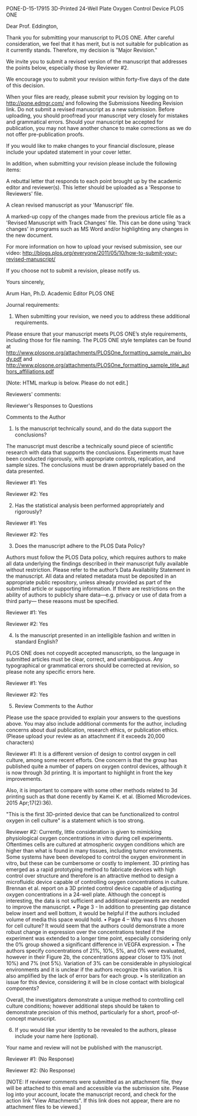 PONE-D-15-17915
3D-Printed 24-Well Plate Oxygen Control Device
PLOS ONE

Dear Prof. Eddington,

Thank you for submitting your manuscript to PLOS ONE. After careful consideration, we feel that it has merit, but is not suitable for publication as it currently stands. Therefore, my decision is "Major Revision." 

We invite you to submit a revised version of the manuscript that addresses the points below, especially those by Reviewer #2.

We encourage you to submit your revision within forty-five days of the date of this decision. 

When your files are ready, please submit your revision by logging on to http://pone.edmgr.com/ and following the Submissions Needing Revision link. Do not submit a revised manuscript as a new submission. Before uploading, you should proofread your manuscript very closely for mistakes and grammatical errors. Should your manuscript be accepted for publication, you may not have another chance to make corrections as we do not offer pre-publication proofs.

If you would like to make changes to your financial disclosure, please include your updated statement in your cover letter. 

In addition, when submitting your revision please include the following items: 


A rebuttal letter that responds to each point brought up by the academic editor and reviewer(s). This letter should be uploaded as a 'Response to Reviewers' file.

A clean revised manuscript as your 'Manuscript' file.

A marked-up copy of the changes made from the previous article file as a 'Revised Manuscript with Track Changes' file. This can be done using 'track changes' in programs such as MS Word and/or highlighting any changes in the new document.


For more information on how to upload your revised submission, see our video: http://blogs.plos.org/everyone/2011/05/10/how-to-submit-your-revised-manuscript/

If you choose not to submit a revision, please notify us. 

Yours sincerely, 

Arum Han, Ph.D.
Academic Editor
PLOS ONE

Journal requirements:

1. When submitting your revision, we need you to address these additional requirements.

Please ensure that your manuscript meets PLOS ONE’s style requirements, including those for file naming. The PLOS ONE style templates can be found at http://www.plosone.org/attachments/PLOSOne_formatting_sample_main_body.pdf and http://www.plosone.org/attachments/PLOSOne_formatting_sample_title_authors_affiliations.pdf




[Note: HTML markup is below. Please do not edit.]

Reviewers' comments:

Reviewer's Responses to Questions

Comments to the Author

1. Is the manuscript technically sound, and do the data support the conclusions?

The manuscript must describe a technically sound piece of scientific research with data that supports the conclusions. Experiments must have been conducted rigorously, with appropriate controls, replication, and sample sizes. The conclusions must be drawn appropriately based on the data presented. 

Reviewer #1: Yes

Reviewer #2: Yes


2. Has the statistical analysis been performed appropriately and rigorously? 

Reviewer #1: Yes

Reviewer #2: Yes


3. Does the manuscript adhere to the PLOS Data Policy?

Authors must follow the PLOS Data policy, which requires authors to make all data underlying the findings described in their manuscript fully available without restriction. Please refer to the author’s Data Availability Statement in the manuscript. All data and related metadata must be deposited in an appropriate public repository, unless already provided as part of the submitted article or supporting information. If there are restrictions on the ability of authors to publicly share data—e.g. privacy or use of data from a third party— these reasons must be specified.

Reviewer #1: Yes

Reviewer #2: Yes


4. Is the manuscript presented in an intelligible fashion and written in standard English?

PLOS ONE does not copyedit accepted manuscripts, so the language in submitted articles must be clear, correct, and unambiguous. Any typographical or grammatical errors should be corrected at revision, so please note any specific errors here.

Reviewer #1: Yes

Reviewer #2: Yes


5. Review Comments to the Author

Please use the space provided to explain your answers to the questions above. You may also include additional comments for the author, including concerns about dual publication, research ethics, or publication ethics. (Please upload your review as an attachment if it exceeds 20,000 characters)

Reviewer #1: It is a different version of design to control oxygen in cell culture, among some recent efforts. One concern is that the group has published quite a number of papers on oxygen control devices, although it is now through 3d printing. It is important to highlight in front the key improvements. 

Also, it is important to compare with some other methods related to 3d printing such as that done recently by Kamei K. et al. (Biomed Microdevices. 2015 Apr;17(2):36). 

"This is the first 3D-printed device that can be functionalized to control oxygen in cell culture" is a statement which is too strong.

Reviewer #2: Currently, little consideration is given to mimicking physiological oxygen concentrations in vitro during cell experiments. Oftentimes cells are cultured at atmospheric oxygen conditions which are higher than what is found in many tissues, including tumor environments. Some systems have been developed to control the oxygen environment in vitro, but these can be cumbersome or costly to implement. 3D printing has emerged as a rapid prototyping method to fabricate devices with high control over structure and therefore is an attractive method to design a microfluidic device capable of controlling oxygen concentrations in culture. Brennan et al. report on a 3D printed control device capable of adjusting oxygen concentrations in a 24-well plate. Although the concept is interesting, the data is not sufficient and additional experiments are needed to improve the manuscript. 
•	Page 3 - In addition to presenting gap distance below insert and well bottom, it would be helpful if the authors included volume of media this space would hold. 
•	Page 4 – Why was 6 hrs chosen for cell culture? It would seem that the authors could demonstrate a more robust change in expression over the concentrations tested if the experiment was extended to a longer time point, especially considering only the 0% group showed a significant difference in VEGFA expression. 
•	The authors specify concentrations of 21%, 10%, 5%, and 0% were evaluated, however in their Figure 2b, the concentrations appear closer to 13% (not 10%) and 7% (not 5%). Variation of 3% can be considerable in physiological environments and it is unclear if the authors recognize this variation. It is also amplified by the lack of error bars for each group.
•	Is sterilization an issue for this device, considering it will be in close contact with biological components? 

Overall, the investigators demonstrate a unique method to controlling cell culture conditions; however additional steps should be taken to demonstrate precision of this method, particularly for a short, proof-of-concept manuscript.


6. If you would like your identity to be revealed to the authors, please include your name here (optional).

Your name and review will not be published with the manuscript. 

Reviewer #1: (No Response)

Reviewer #2: (No Response)



[NOTE: If reviewer comments were submitted as an attachment file, they will be attached to this email and accessible via the submission site. Please log into your account, locate the manuscript record, and check for the action link "View Attachments". If this link does not appear, there are no attachment files to be viewed.]